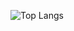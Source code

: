 ![Top Langs](https://github-readme-stats.vercel.app/api?username=baris-inandi&show_icons=true&border_color=444C56&border_radius=12&bg_color=22272E&title_color=cdd9e5&text_color=cdd9e5&icon_color=EC775C)
